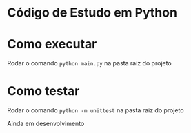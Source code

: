 # Código de Estudo em Python

# Como executar
Rodar o comando `python main.py` na pasta raiz do projeto

# Como testar
Rodar o comando `python -m unittest` na pasta raiz do projeto

Ainda em desenvolvimento